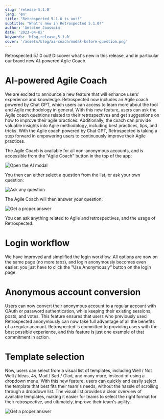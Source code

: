 ```yaml
---
slug: 'release-5.1.0'
lang: 'en'
title: "Retrospected 5.1.0 is out!"
subtitle: "What's new in Retrospected 5.1.0?"
author: 'Antoine Jaussoin'
date: '2023-04-02'
keywords: 'blog,release,5.1.0'
cover: '/assets/blog/ai-coach/modal-before-question.png'
---
```


Retrospected 5.1.0 out! Discover what's new in this release, and in particular our brand new AI-powered Agile Coach.

# AI-powered Agile Coach

We are excited to announce a new feature that will enhance users' experience and knowledge. Retrospected now includes an Agile coach powered by Chat GPT, which users can access to learn more about the tool and Agile methodology in general. With this new feature, users can ask the Agile coach questions related to their retrospectives and get suggestions on how to improve their agile practices. Additionally, the coach can provide valuable insights into Agile methodology, including best practices, tips, and tricks. With the Agile coach powered by Chat GPT, Retrospected is taking a step forward in empowering users to continuously improve their Agile practices.

The Agile Coach is available for all non-anonymous accounts, and is accessible from the "Agile Coach" button in the top  of the app:

![Open the AI modal](/assets/blog/ai-coach/ai-coach-button.png,1708x120)

You then can either select a question from the list, or ask your own question:

![Ask any question](/assets/blog/ai-coach/modal-before-question.png,1624x1148)

The Agile Coach will then answer your question:

![Get a proper answer](/assets/blog/ai-coach/modal-after-answer.png,1624x1148)

You can ask anything related to Agile and retrospectives, and the usage of Retrospected.

# Login workflow

We have improved and simplified the login workflow. All options are now on the same page (no more tabs), and login anonymously becomes even easier: you just have to click the "Use Anonymously" button on the login page.

# Anonymous account conversion

Users can now convert their anonymous account to a regular account with OAuth or password authentication, while keeping their existing sessions, posts, and votes. This feature ensures that users who previously used Retrospected anonymously can now take full advantage of all the benefits of a regular account. Retrospected is committed to providing users with the best possible experience, and this feature is just one example of that commitment in action.

# Template selection

Now, users can select from a visual list of templates, including Well / Not Well / Ideas, 4s, Mad / Sad / Glad, and many more, instead of using a dropdown menu. With this new feature, users can quickly and easily select the template that best fits their team's needs, without the hassle of scrolling through a dropdown list. The visual list provides a clear overview of available templates, making it easier for teams to select the right format for their retrospective, and ultimately, improve their team's agility. 

![Get a proper answer](/assets/blog/ai-coach/templates.png,1800x1480)

